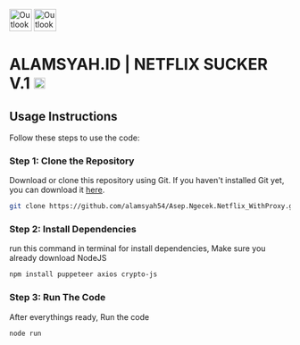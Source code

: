 <img src="https://www.store-alamsyah.id/_next/image?url=%2Ficons%2FAOutlineWhite.webp&w=128&q=75" alt="Outlook" height="40">    <img src="https://upload.wikimedia.org/wikipedia/commons/0/08/Netflix_2015_logo.svg" alt="Outlook" height="40">
# ALAMSYAH.ID | NETFLIX SUCKER V.1 <a href="https://wa.me/6285172010009" target="_blank"><img src="https://img.shields.io/badge/IDR_199K_/Day-red" alt="Pricing" style="height: 20px;"></a>

## Usage Instructions

Follow these steps to use the code:

### Step 1: Clone the Repository

Download or clone this repository using Git. If you haven't installed Git yet, you can download it [here](https://git-scm.com/downloads).

```bash
git clone https://github.com/alamsyah54/Asep.Ngecek.Netflix_WithProxy.git NETFLIX_SUCKER
```

### Step 2: Install Dependencies

run this command in terminal for install dependencies, Make sure you already download NodeJS

```bash
npm install puppeteer axios crypto-js
```

### Step 3: Run The Code

After everythings ready, Run the code

```bash
node run
```
